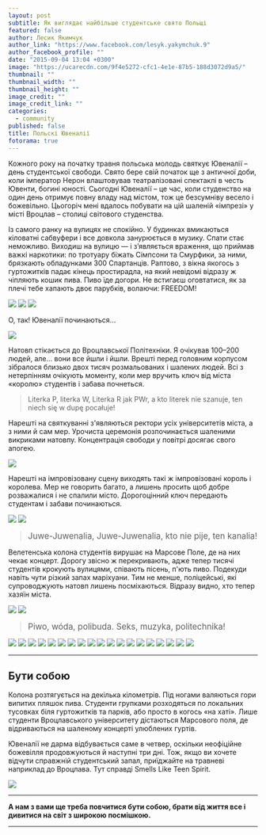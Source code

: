 ```yaml
---
layout: post
subtitle: Як виглядає найбільше студентське свято Польщі
featured: false
author: Лесик Якимчук
author_link: "https://www.facebook.com/lesyk.yakymchuk.9"
author_facebook_profile: ""
date: "2015-09-04 13:04 +0300"
image: "https://ucarecdn.com/9f4e5272-cfc1-4e1e-87b5-188d3072d9a5/"
thumbnail: ""
thumbnail_width: ""
thumbnail_height: ""
image_credit: ""
image_credit_link: ""
categories: 
  - community
published: false
title: Польскі Ювеналії
fotorama: true
---
```




Кожного року на початку травня польська молодь святкує Ювеналії – день студентської свободи. Свято бере свій початок ще з античної доби, коли імператор Нерон влаштовував театралізовані спектаклі в честь Ювенти, богині юності. Сьогодні Ювеналії – це час, коли студенство на один день отримує повну владу над містом, тож це безсумніву весело і божевільно. Цьогоріч мені вдалось побувати на цій шаленій «імпрезі» у місті Вроцлав – столиці світового студенства.

Із самого ранку на вулицях не спокійно. У будинках вмикаються кіловатні сабвуфери і все довкола занурюється в музику. Спати стає неможливо. Виходиш на вулицю — і з’являється враження, що приймав важкі наркотики: по тротуару біжать Сімпсони та Смурфики, за ними, брязкають обладунками 300 Спартанців. Раптово, з вікна якогось з гуртожитків падає кінець простирадла, на який невідомі відразу ж чіпляють кошик пива. Пиво їде догори. Не встигаєш оговтатися, як за плечі тебе хапають двоє парубків, волаючи: FREEDOM!

<div class="fotorama">
    <img src='//ucarecdn.com/e2254bf8-25f2-4829-96c3-eaa5ede1da9d/IMG_0105.jpg'>
    <img src='//ucarecdn.com/984412ba-fff4-4e65-a32d-2f5447fc5c62/IMG_0005.jpg'>
    <img src='//ucarecdn.com/d16e44b3-ebc8-4619-aae3-1160dfafee8e/IMG_0027.jpg'>
</div>

О, так! Ювеналії починаються...

<img src="//ucarecdn.com/27d21eff-75b5-4354-b48b-762804d553eb/">

Натовп стікається до Вроцлавської Політехніки. Я очікував 100–200 людей, але... вони все йшли і йшли. Врешті перед головним корпусом зібралося близько двох тисяч розмальованих і шалених людей. Всі з нетерпінням очікують моменту, коли мер вручить ключ від міста «королю» студентів і забава почнеться.

> Literka P, literka W, Literka R jak PWr, a kto literek nie szanuje, ten niech się w dupę pocałuje!

Нарешті на святкуванні з'являються ректори усіх університетів міста, а з ними й сам мер. Урочиста церемонія розпочинається шаленими викриками натовпу. Концентрація свободи у повітрі досягає свого апогею.

<img src="//ucarecdn.com/343a35e0-f930-4d79-9a38-2fa685c705cc/IMG_0046.jpg">

Нарешті на імпровізовану сцену виходять такі ж імпровізовані король і королева. Мер не говорить багато, а лишень просить щоб добре розважалися і не спалили місто. Дорогоцінний ключ передають студентам і забави починаються.

<div class="fotorama" data-fit="cover">
    <img src="//ucarecdn.com/bbe6e45e-57bb-4d28-a1f7-8d710d97d609/IMG_0085.jpg">
    <img src="//ucarecdn.com/e9168ca9-5649-465c-8084-b4b386d854e9/IMG_0099.jpg">
</div>

> <big>Juwe-Juwenalia, Juwe-Juwenalia, kto nie pije, ten kanalia!</big>

Велетенська колона студентів вирушає на Марсове Поле, де на них чекає концерт. Дорогу звісно ж перекривають, адже тепер тисячі студентів крокують вулицями, співають пісень, п'ють пиво. Подекуди навіть чути різкий запах маріхуани. Тим не менше, поліцейські, які супроводжують натовп лишень посміхаються. Відразу видно, хто тепер хазяїн міста.

<div class="fotorama" data-fit="cover">
    <img src="//ucarecdn.com/19a7dbfb-ebf1-4950-a326-949ff8104ef3/IMG_0057.jpg">
    <img src="//ucarecdn.com/520aea55-cb8b-4938-a6bc-9133f6092498/IMG_0120.jpg">
</div>

> <big>Piwo, wóda, polibuda. Seks, muzyka, politechnika!</big>

<div class="fotorama" data-nav="thumbs">
    <img src="//ucarecdn.com/86289d71-1880-4c83-972c-6365267627ff/IMG_0009.jpg">
    <img src="//ucarecdn.com/fd1772d7-d045-4684-b2f5-f1620b20bb96/IMG_0011.jpg" data-caption="Комплекси? ні, не чули...">
    <img src="//ucarecdn.com/8dce6c4d-8f16-4439-94e9-b10b417c9179/IMG_0017.jpg">
    <img src="//ucarecdn.com/24c8a06d-6dba-4287-a47b-39939b72df9f/IMG_0021.jpg">
    <img src="//ucarecdn.com/5ef06882-f707-4d16-b427-85d4c2071e82/IMG_0029.jpg">
    <img src="//ucarecdn.com/eb28a4f1-0e48-44ec-a335-844140539455/IMG_0034.jpg">
    <img src="//ucarecdn.com/ccf67fc3-5fef-43c5-a451-f7878ea24ddd/IMG_0102.jpg" data-caption="Стомився? Сідай в наш автобус!">
    <img src="//ucarecdn.com/decd4188-0115-43b2-8e1a-868b7e316333/IMG_0047.jpg">
    <img src="//ucarecdn.com/ffebcb05-5956-4366-a50b-5160be4d6e9d/IMG_0110.jpg">
    <img src="//ucarecdn.com/7c692420-cd9e-4d1b-9ba8-024ad3ec311a/IMG_0103.jpg">
    <img src="//ucarecdn.com/8634052a-6751-42ac-affa-c6dbda430d03/IMG_0053.jpg">
    <img src="//ucarecdn.com/6b664498-47a8-4679-8313-3eb6ab27e5bd/IMG_0055.jpg">
    <img src="//ucarecdn.com/b1bf8bed-850f-497a-af45-4474b1709837/IMG_0036.jpg">
    <img src="//ucarecdn.com/9462a8bb-40c9-42b6-ac3a-ce2e4927ee03/IMG_0038.jpg">
    <img src="//ucarecdn.com/6dd81e3b-0716-4212-85da-d7382f477f2f/IMG_0039.jpg">
    <img src="//ucarecdn.com/900c67be-4d12-498f-b526-deebdf4f6b75/IMG_0044.jpg">
    <img src="//ucarecdn.com/4f73e5bd-e3fc-48b8-a638-3ede96646ac9/IMG_0051.jpg">
    <img src="//ucarecdn.com/cb747d69-c4c3-44ae-ba00-96d05e5950b3/IMG_0101.jpg">
    <img src="//ucarecdn.com/951e8cbb-f2e5-4bdd-9f2a-7bb1e424363a/IMG_9990.jpg">
</div>

-------------

## Бути собою

Колона розтягується на декілька кілометрів. Під ногами валяються гори випитих пляшок пива. Студенти групками розходяться по локальних тусовках біля гуртожитків та парків, або просто в когось «на хаті». Лише студенти Вроцлавського університету дістаються Марсового поля, де відриваються на шаленому концерті улюблених гуртів.

Ювеналії не дарма відбувається саме в четвер, оскільки неофіційне божевілля продовжуються й наступні три дні. Тож, якщо ви хочете відчути справжній студентський запал, приїджайте на травневі наприклад до Вроцлава. Тут справді Smells Like Teen Spirit.

<img src="http://ucarecdn.com/58ed008f-2a2a-4618-b277-823d65c4c3d7/IMG_0070.jpg">

-----------------------

**А нам з вами ще треба повчитися бути собою, брати від життя все і дивитися на світ з широкою посмішкою.**

-----------------------
